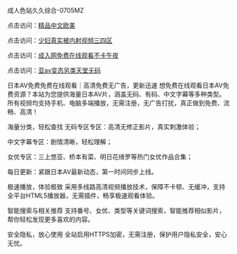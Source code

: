
成人色站久久综合-0705MZ


点击访问：<a href="https://bered.pages.dev/">精品中文欧美</a>

点击访问：<a href="https://tfda.pages.dev/">少妇真实被内射视频三四区</a>

点击访问：<a href="https://gfd-5xg.pages.dev/">成入网免费在线观看不卡午夜</a>

点击访问：<a href="https://fdhf-454.pages.dev/">亚av变态另类天堂无码</a>




日本AV免费免费在线观看｜高清免费无广告，更新迅速
想免费在线观看日本AV免费资源？本站为您提供海量日本AV片，涵盖无码、有码、中文字幕等多种类型。所有视频均支持手机、电脑多端播放，无需注册，无广告打扰，真正做到免费、流畅、高清！

海量分类，轻松查找
无码专区专区：高清无修正影片，真实刺激体验；

中文字幕专区：剧情清晰，轻松理解；

女优专区：三上悠亚、桥本有菜、明日花绮罗等热门女优作品合集；

每日更新：紧跟日本AV最新动态，第一时间同步上线。

极速播放，体验极致
采用多线路高清视频播放技术，保障不卡顿、无缓冲，支持全平台HTML5播放器，无需插件，畅享极速观看体验。

智能搜索与相关推荐
支持番号、女优、类型等关键词搜索，智能推荐相似影片，帮你轻松发现更多喜欢的内容。

安全隐私，放心使用
全站启用HTTPS加密，无需注册，保护用户隐私安全，安心无忧。








<span style="display:none;">[Canonical link](  ）</span>
